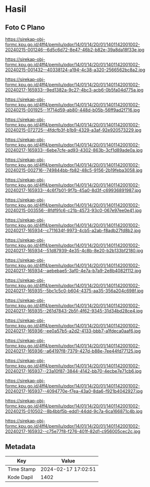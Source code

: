 # Hasil

## Foto C Plano

https://sirekap-obj-formc.kpu.go.id/4ff4/pemilu/pdpr/14/01/14/20/01/1401142001002-20240215-001246--6d5c6d72-8e47-46b2-b82e-39a8da18f33e.jpg

https://sirekap-obj-formc.kpu.go.id/4ff4/pemilu/pdpr/14/01/14/20/01/1401142001002-20240215-001432--40338124-a194-4c38-a320-2566562bc8a2.jpg

https://sirekap-obj-formc.kpu.go.id/4ff4/pemilu/pdpr/14/01/14/20/01/1401142001002-20240217-165933--9ed1382a-9c27-4bc3-acb6-0b5fa04d775a.jpg

https://sirekap-obj-formc.kpu.go.id/4ff4/pemilu/pdpr/14/01/14/20/01/1401142001002-20240215-001925--1f714d59-ab80-448d-b05b-56ff9ad2f716.jpg

https://sirekap-obj-formc.kpu.go.id/4ff4/pemilu/pdpr/14/01/14/20/01/1401142001002-20240215-072725--4fdcfb3f-b1b9-4329-a3af-92e920573229.jpg

https://sirekap-obj-formc.kpu.go.id/4ff4/pemilu/pdpr/14/01/14/20/01/1401142001002-20240217-165933--6ebe7cfe-ad93-4302-863b-3cf1d89ade0a.jpg

https://sirekap-obj-formc.kpu.go.id/4ff4/pemilu/pdpr/14/01/14/20/01/1401142001002-20240215-002716--749844bb-fb82-48c5-9156-2b19feba3058.jpg

https://sirekap-obj-formc.kpu.go.id/4ff4/pemilu/pdpr/14/01/14/20/01/1401142001002-20240217-165933--4c6f7b01-9f7b-45a0-8d3f-c69936891987.jpg

https://sirekap-obj-formc.kpu.go.id/4ff4/pemilu/pdpr/14/01/14/20/01/1401142001002-20240215-003556--8fdf91c6-c21b-4573-93c0-067e97ee0e41.jpg

https://sirekap-obj-formc.kpu.go.id/4ff4/pemilu/pdpr/14/01/14/20/01/1401142001002-20240217-165934--c711634f-9973-4cb5-a2ab-f8adb27fd8b2.jpg

https://sirekap-obj-formc.kpu.go.id/4ff4/pemilu/pdpr/14/01/14/20/01/1401142001002-20240217-165934--51d87939-4e35-4c8b-8e20-b2b133bf2180.jpg

https://sirekap-obj-formc.kpu.go.id/4ff4/pemilu/pdpr/14/01/14/20/01/1401142001002-20240217-165934--aebebae5-3af0-4e7a-b7a9-2e8b4082f112.jpg

https://sirekap-obj-formc.kpu.go.id/4ff4/pemilu/pdpr/14/01/14/20/01/1401142001002-20240217-165935--5bc1c5c0-b604-4375-aa35-356a204c698f.jpg

https://sirekap-obj-formc.kpu.go.id/4ff4/pemilu/pdpr/14/01/14/20/01/1401142001002-20240217-165935--261d7843-2b5f-4f62-9345-31d34bd28ce4.jpg

https://sirekap-obj-formc.kpu.go.id/4ff4/pemilu/pdpr/14/01/14/20/01/1401142001002-20240217-165936--ee0a57b5-a2d2-4133-bbb7-a1fdeca0aaf6.jpg

https://sirekap-obj-formc.kpu.go.id/4ff4/pemilu/pdpr/14/01/14/20/01/1401142001002-20240217-165936--a64197f8-7379-427d-b88e-7ee44fd77125.jpg

https://sirekap-obj-formc.kpu.go.id/4ff4/pemilu/pdpr/14/01/14/20/01/1401142001002-20240217-165937--23a10f87-3844-4142-bb70-4ecbe7e71cb6.jpg

https://sirekap-obj-formc.kpu.go.id/4ff4/pemilu/pdpr/14/01/14/20/01/1401142001002-20240217-165937--4094770e-f7ea-43a0-8da6-f921b4042927.jpg

https://sirekap-obj-formc.kpu.go.id/4ff4/pemilu/pdpr/14/01/14/20/01/1401142001002-20240215-010502--8b4bbf5b-edd1-44dd-9c7a-6ca166871c4b.jpg

https://sirekap-obj-formc.kpu.go.id/4ff4/pemilu/pdpr/14/01/14/20/01/1401142001002-20240217-165932--c75e77f8-f276-401f-82d1-c956005cec2c.jpg


## Metadata

| Key        | Value               |
| ---------- | ------------------- |
| Time Stamp | 2024-02-17 17:02:51 |
| Kode Dapil | 1402                |



